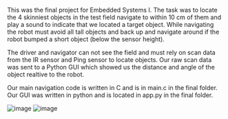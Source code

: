 This was the final project for Embedded Systems I.
The task was to locate the 4 skinniest objects in the test field navigate to within 10 cm of them and play a sound to indicate that we located a target object.
While navigating the robot must avoid all tall objects and back up and navigate around if the robot bumped a short object (below the sensor height).

The driver and navigator can not see the field and must rely on scan data from the IR sensor and Ping sensor to locate objects.
Our raw scan data was sent to a Python GUI which showed us the distance and angle of the object realtive to the robot.

Our main navigation code is written in C and is in main.c in the final folder.
Our GUI was written in python and is located in app.py in the final folder.

![image](https://github.com/user-attachments/assets/e6dbc032-5b6c-4b6e-aad5-e814d03c6115)
![image](https://github.com/user-attachments/assets/0c3dbdcb-ce26-4a96-8a6c-e4c826dcf2c6)

